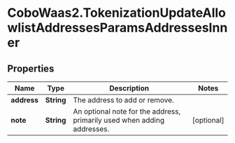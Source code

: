 # CoboWaas2.TokenizationUpdateAllowlistAddressesParamsAddressesInner

## Properties

Name | Type | Description | Notes
------------ | ------------- | ------------- | -------------
**address** | **String** | The address to add or remove. | 
**note** | **String** | An optional note for the address, primarily used when adding addresses. | [optional] 


